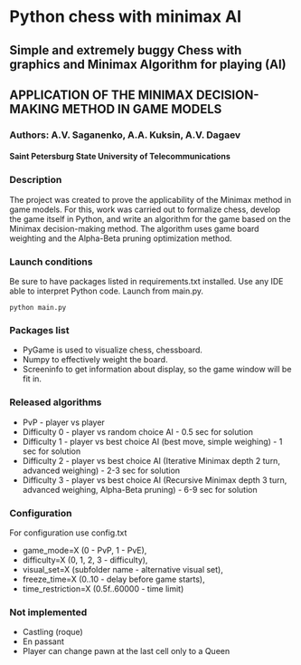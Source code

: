 
# Python chess with minimax AI

## Simple and extremely buggy Chess with graphics and Minimax Algorithm for playing (AI)

## APPLICATION OF THE MINIMAX DECISION-MAKING METHOD IN GAME MODELS

### Authors: A.V. Saganenko, A.A. Kuksin, A.V. Dagaev

#### Saint Petersburg State University of Telecommunications

### Description

The project was created to prove the applicability of the Minimax method in game models. For this, work was carried out to formalize chess, develop the game itself in Python, and write an algorithm for the game based on the Minimax decision-making method. The algorithm uses game board weighting and the Alpha-Beta pruning optimization method.

### Launch conditions

Be sure to have packages listed in requirements.txt installed. Use any IDE able to interpret Python code. Launch from main.py.

``` python3
python main.py
```

### Packages list

* PyGame is used to visualize chess, chessboard.
* Numpy to effectively weight the board.
* Screeninfo to get information about display, so the game window will be fit in.

### Released algorithms

* PvP - player vs player
* Difficulty 0 - player vs random choice AI - 0.5 sec for solution
* Difficulty 1 - player vs best choice AI (best move, simple weighing) - 1 sec for solution
* Difficulty 2 - player vs best choice AI (Iterative Minimax depth 2 turn, advanced weighing) - 2-3 sec for solution
* Difficulty 3 - player vs best choice AI (Recursive Minimax depth 3 turn, advanced weighing, Alpha-Beta pruning) - 6-9 sec for solution

### Configuration

For configuration use config.txt

* game_mode=X (0 - PvP, 1 - PvE),
* difficulty=X (0, 1, 2, 3 - difficulty),
* visual_set=X (subfolder name - alternative visual set),
* freeze_time=X (0..10 - delay before game starts),
* time_restriction=X (0.5f..60000 - time limit)

### Not implemented

* Castling (roque)
* En passant
* Player can change pawn at the last cell only to a Queen

